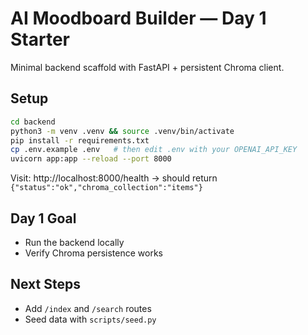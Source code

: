 # AI Moodboard Builder — Day 1 Starter

Minimal backend scaffold with FastAPI + persistent Chroma client.

## Setup

```bash
cd backend
python3 -m venv .venv && source .venv/bin/activate
pip install -r requirements.txt
cp .env.example .env   # then edit .env with your OPENAI_API_KEY
uvicorn app:app --reload --port 8000
```

Visit: http://localhost:8000/health → should return `{"status":"ok","chroma_collection":"items"}`

## Day 1 Goal
- Run the backend locally
- Verify Chroma persistence works

## Next Steps
- Add `/index` and `/search` routes
- Seed data with `scripts/seed.py`

